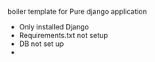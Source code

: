 boiler template for Pure django application

- Only installed Django
- Requirements.txt not setup
- DB not set up
- 